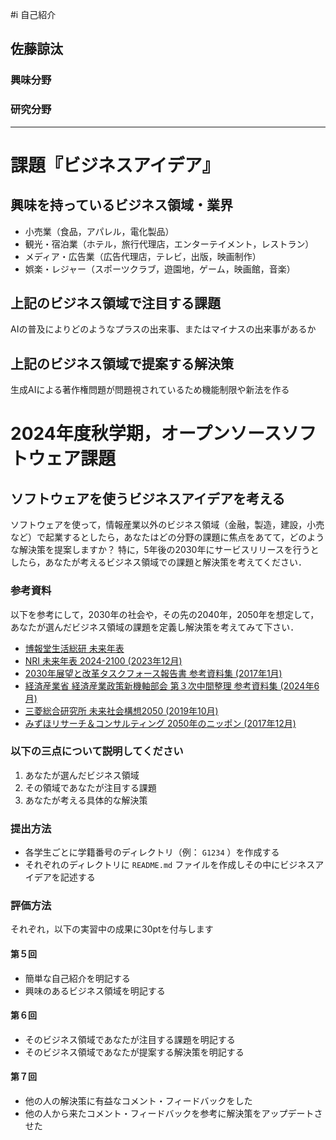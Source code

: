 #i 自己紹介
## 佐藤諒汰


### 興味分野


### 研究分野


* * *
# 課題『ビジネスアイデア』
## 興味を持っているビジネス領域・業界
- 小売業（食品，アパレル，電化製品）
- 観光・宿泊業（ホテル，旅行代理店，エンターテイメント，レストラン）
- メディア・広告業（広告代理店，テレビ，出版，映画制作）
- 娯楽・レジャー（スポーツクラブ，遊園地，ゲーム，映画館，音楽）


## 上記のビジネス領域で注目する課題
AIの普及によりどのようなプラスの出来事、またはマイナスの出来事があるか

## 上記のビジネス領域で提案する解決策
生成AIによる著作権問題が問題視されているため機能制限や新法を作る



# 2024年度秋学期，オープンソースソフトウェア課題

## ソフトウェアを使うビジネスアイデアを考える

ソフトウェアを使って，情報産業以外のビジネス領域（金融，製造，建設，小売など）で起業するとしたら，あなたはどの分野の課題に焦点をあてて，どのような解決策を提案しますか？
特に，5年後の2030年にサービスリリースを行うとしたら，あなたが考えるビジネス領域での課題と解決策を考えてください．

### 参考資料

以下を参考にして，2030年の社会や，その先の2040年，2050年を想定して，
あなたが選んだビジネス領域の課題を定義し解決策を考えてみて下さい．

- [博報堂生活総研 未来年表](https://seikatsusoken.jp/futuretimeline/)
- [NRI 未来年表 2024-2100 (2023年12月)](https://www.nri.com/jp/knowledge/publication/cc/nenpyo/lst/2024/2024/2024)
- [2030年展望と改革タスクフォース報告書 参考資料集 (2017年1月)](https://www5.cao.go.jp/keizai-shimon/kaigi/special/2030tf/report/reference.pdf)
- [経済産業省 経済産業政策新機軸部会 第３次中間整理 参考資料集 (2024年6月)](https://www.meti.go.jp/shingikai/sankoshin/shin_kijiku/pdf/20240607_3.pdf)
- [三菱総合研究所 未来社会構想2050 (2019年10月)](https://www.mri.co.jp/knowledge/insight/ecovision/20191011.html)
- [みずほリサーチ＆コンサルティング 2050年のニッポン (2017年12月)](https://www.mizuho-fg.co.jp/company/activity/onethinktank/pdf/vol015.pdf)

### 以下の三点について説明してください

1. あなたが選んだビジネス領域
2. その領域であなたが注目する課題
3. あなたが考える具体的な解決策

### 提出方法

- 各学生ごとに学籍番号のディレクトリ（例： `G1234` ）を作成する
- それぞれのディレクトリに `README.md` ファイルを作成しその中にビジネスアイデアを記述する

### 評価方法

それぞれ，以下の実習中の成果に30ptを付与します

#### 第５回

- 簡単な自己紹介を明記する
- 興味のあるビジネス領域を明記する

#### 第６回

- そのビジネス領域であなたが注目する課題を明記する
- そのビジネス領域であなたが提案する解決策を明記する

#### 第７回

- 他の人の解決策に有益なコメント・フィードバックをした
- 他の人から来たコメント・フィードバックを参考に解決策をアップデートさせた

